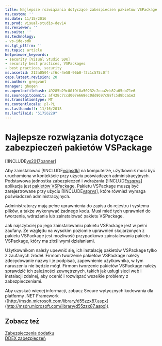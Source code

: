 ```yaml
---
title: Najlepsze rozwiązania dotyczące zabezpieczeń pakietów VSPackage | Dokumentacja firmy Microsoft
ms.custom: ''
ms.date: 11/15/2016
ms.prod: visual-studio-dev14
ms.reviewer: ''
ms.suite: ''
ms.technology:
- vs-ide-sdk
ms.tgt_pltfrm: ''
ms.topic: article
helpviewer_keywords:
- security [Visual Studio SDK]
- security best practices, VSPackages
- best practices, security
ms.assetid: 212a0504-cf6c-4e50-96b0-f2c1c575c0ff
caps.latest.revision: 20
ms.author: gregvanl
manager: ghogen
ms.openlocfilehash: 49285b29c00f9f8a50232c2eaa2eb82a65cb71e6
ms.sourcegitcommit: af428c7ccd007e668ec0dd8697c88fc5d8bca1e2
ms.translationtype: MT
ms.contentlocale: pl-PL
ms.lasthandoff: 11/16/2018
ms.locfileid: "51756229"
---
```

# <a name="best-practices-for-security-in-vspackages"></a>Najlepsze rozwiązania dotyczące zabezpieczeń pakietów VSPackage
[!INCLUDE[vs2017banner](../../includes/vs2017banner.md)]

Aby zainstalować [!INCLUDE[vsipsdk](../../includes/vsipsdk-md.md)] na komputerze, użytkownik musi być uruchomiona w kontekście przy użyciu poświadczeń administracyjnych. Podstawowa jednostka zabezpieczeń i wdrażania [!INCLUDE[vsprvs](../../includes/vsprvs-md.md)] aplikacja jest [pakietów VSPackage](../../extensibility/internals/vspackages.md). Pakietu VSPackage muszą być zarejestrowane przy użyciu [!INCLUDE[vsprvs](../../includes/vsprvs-md.md)], które również wymaga poświadczeń administracyjnych.  
  
 Administratorzy mają pełne uprawnienia do zapisu do rejestru i systemu plików, a także wykonywać żadnego kodu. Musi mieć tych uprawnień do tworzenia, wdrażania lub zainstalować pakietu VSPackage.  
  
 Jak najszybciej po jego zainstalowaniu pakietu VSPackage jest w pełni zaufany. Ze względu na wysokim poziomie uprawnień skojarzonych z pakietu VSPackage jest możliwość przypadkowo zainstalowania pakietu VSPackage, który ma złośliwymi działaniami.  
  
 Użytkownikom należy upewnić się, ich instalację pakietów VSPackage tylko z zaufanych źródeł. Firmom tworzenie pakietów VSPackage należy zdecydowanie nazwy i je podpisać, zapewnienie użytkownika, w tym naruszeniu nie będzie mógł. Firmom tworzenie pakietów VSPackage należy sprawdzić ich zależności zewnętrznych, takich jak usługi sieci web i instalacji zdalnej, aby ocenić i rozwiązać wszelkie problemy z zabezpieczeniami.  
  
 Aby uzyskać więcej informacji, zobacz Secure wytycznych kodowania dla platformy .NET Framework ([http://msdn.microsoft.com/library/d55zzx87.aspx](http://msdn.microsoft.com/library/d55zzx87.aspx)).  
  
## <a name="see-also"></a>Zobacz też  
 [Zabezpieczenia dodatku](http://msdn.microsoft.com/library/44a5c651-6246-4310-b371-65378917c799)   
 [DDEX zabezpieczeń](http://msdn.microsoft.com/en-us/44a52a70-5c98-450e-993d-4a3b32f69ba8)

